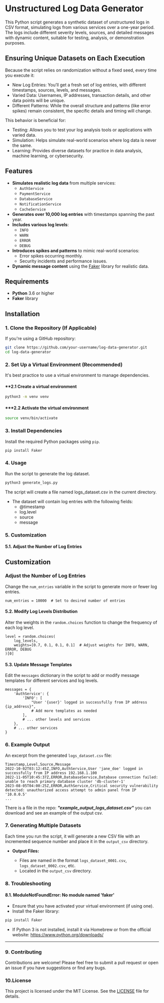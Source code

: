 # Unstructured Log Data Generator

This Python script generates a synthetic dataset of unstructured logs in CSV format, simulating logs from various services over a one-year period. The logs include different severity levels, sources, and detailed messages with dynamic content, suitable for testing, analysis, or demonstration purposes.

## Ensuring Unique Datasets on Each Execution

Because the script relies on randomization without a fixed seed, every time you execute it:
- New Log Entries: You’ll get a fresh set of log entries, with different timestamps, sources, levels, and messages.
- Varied Data: Usernames, IP addresses, transaction details, and other data points will be unique.
- Different Patterns: While the overall structure and patterns (like error spikes) remain consistent, the specific details and timing will change.

This behavior is beneficial for:
- Testing: Allows you to test your log analysis tools or applications with varied data.
- Simulation: Helps simulate real-world scenarios where log data is never the same.
- Learning: Provides diverse datasets for practice in data analysis, machine learning, or cybersecurity.

## Features

- **Simulates realistic log data** from multiple services:
  - `AuthService`
  - `PaymentService`
  - `DatabaseService`
  - `NotificationService`
  - `CacheService`
- **Generates over 10,000 log entries** with timestamps spanning the past year.
- **Includes various log levels**:
  - `INFO`
  - `WARN`
  - `ERROR`
  - `DEBUG`
- **Introduces spikes and patterns** to mimic real-world scenarios:
  - Error spikes occurring monthly.
  - Security incidents and performance issues.
- **Dynamic message content** using the [Faker](https://faker.readthedocs.io/en/master/) library for realistic data.

## Requirements

- **Python** 3.6 or higher
- **Faker** library

## Installation

### 1. Clone the Repository (If Applicable)

If you're using a GitHub repository:

```bash
git clone https://github.com/your-username/log-data-generator.git
cd log-data-generator
```

### **2. Set Up a Virtual Environment (Recommended)**

It's best practice to use a virtual environment to manage dependencies.

#### **2.1 Create a virtual environment

```bash
python3 -m venv venv
```

#### ***2.2 Activate the virtual environment
```bash
source venv/bin/activate
```

### **3. Install Dependencies**

Install the required Python packages using `pip`.

```bash
pip install Faker
```

### **4. Usage**

Run the script to generate the log dataset.

```bash
python3 generate_logs.py
```

The script will create a file named logs_dataset.csv in the current directory.

- The dataset will contain log entries with the following fields:
  - @timestamp
  -	log.level
  -	source
  -	message 

### **5. Customization**

#### **5.1. Adjust the Number of Log Entries**

## Customization

### Adjust the Number of Log Entries

Change the `num_entries` variable in the script to generate more or fewer log entries.

```
num_entries = 10000  # Set to desired number of entries
```

#### **5.2. Modify Log Levels Distribution**

Alter the weights in the `random.choices` function to change the frequency of each log level.

```
level = random.choices(
    log_levels,
    weights=[0.7, 0.1, 0.1, 0.1]  # Adjust weights for INFO, WARN, ERROR, DEBUG
)[0]
```

#### **5.3. Update Message Templates**

Edit the `messages` dictionary in the script to add or modify message templates for different services and log levels.

```
messages = {
    'AuthService': {
        'INFO': [
            "User '{user}' logged in successfully from IP address {ip_address}",
            # Add more templates as needed
        ],
        # ... other levels and services
    },
    # ... other services
}
```

### **6. Example Output**

An excerpt from the generated `logs_dataset.csv` file:

```csv
Timestamp,Level,Source,Message
2022-10-02T03:12:45Z,INFO,AuthService,User 'jane_doe' logged in successfully from IP address 192.168.1.100
2022-11-05T10:45:37Z,ERROR,DatabaseService,Database connection failed: unable to reach primary database cluster 'db-cluster-1'
2023-08-05T04:00:25Z,ERROR,AuthService,Critical security vulnerability detected: unauthorized access attempt to admin panel from IP '10.0.0.5'
...
```

There is a file in the repo: ***"example_output_logs_dataset.csv"*** you can download and see an example of the output csv.

### **7. Generating Multiple Datasets**

Each time you run the script, it will generate a new CSV file with an incremented sequence number and place it in the `output_csv` directory.

- **Output Files:**

  - Files are named in the format `logs_dataset_0001.csv`, `logs_dataset_0002.csv`, etc.
  - Located in the `output_csv` directory.

### **8. Troubleshooting**

#### **8.1. ModuleNotFoundError: No module named 'faker'**

- Ensure that you have activated your virtual environment (if using one).
- Install the Faker library:

```bash
pip install Faker
```
- If Python 3 is not installed, install it via Homebrew or from the official website: https://www.python.org/downloads/

---

### **9. Contributing**

Contributions are welcome! Please feel free to submit a pull request or open an issue if you have suggestions or find any bugs.

### **10.License**

This project is licensed under the MIT License. See the [LICENSE](LICENSE) file for details.

